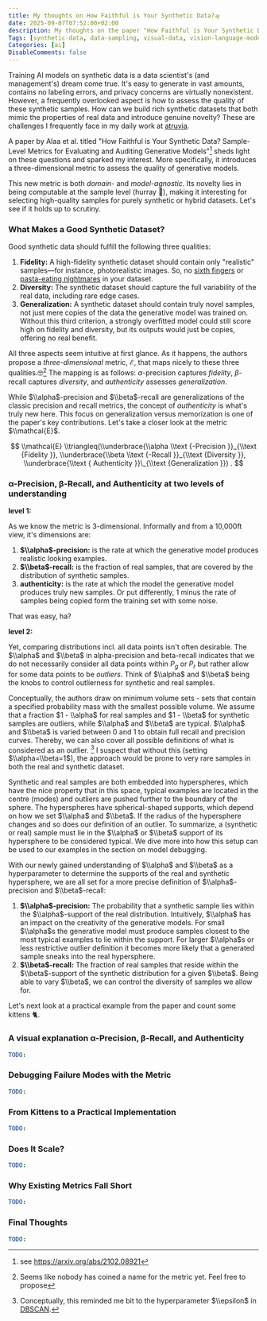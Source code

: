 ```yaml
---
title: My thoughts on How Faithful is Your Synthetic Data?🛸
date: 2025-09-07T07:52:00+02:00
description: My thoughts on the paper "How Faithful is Your Synthetic Data?".
Tags: [synthetic-data, data-sampling, visual-data, vision-language-models, paper]
Categories: [ai]
DisableComments: false
---
```


Training AI models on synthetic data is a data scientist's (and management's) dream come true. It's easy to generate in vast amounts, contains no labeling errors, and privacy concerns are virtually nonexistent. However, a frequently overlooked aspect is how to assess the quality of these synthetic samples. How can we build rich synthetic datasets that both mimic the properties of real data and introduce genuine novelty? These are challenges I frequently face in my daily work at [atruvia](https://atruvia.de/).

A paper by Alaa et al. titled "How Faithful is Your Synthetic Data? Sample-Level Metrics for Evaluating and Auditing Generative Models"[^1] sheds light on these questions and sparked my interest. More specifically, it introduces a three-dimensional metric to assess the quality of generative models.

This new metric is both *domain-* and *model-agnostic*. Its novelty lies in being computable at the sample level (hurray 🎉), making it interesting for selecting high-quality samples for purely synthetic or hybrid datasets. Let's see if it holds up to scrutiny.

### What Makes a Good Synthetic Dataset?

Good synthetic data should fulfill the following three qualities:

1. **Fidelity:** A high-fidelity synthetic dataset should contain only "realistic" samples—for instance, photorealistic images. So, no [sixth fingers](https://medium.com/@sanderink.ursina/why-do-ai-models-sometimes-produce-images-with-six-fingers-da4cd53f3313) or [pasta-eating nightmares](https://en.wikipedia.org/wiki/Will_Smith_Eating_Spaghetti_test) in your dataset.
1. **Diversity:** The synthetic dataset should capture the full variability of the real data, including rare edge cases.
1. **Generalization:** A synthetic dataset should contain truly novel samples, not just mere copies of the data the generative model was trained on. Without this third criterion, a strongly overfitted model could still score high on fidelity and diversity, but its outputs would just be copies, offering no real benefit.

All three aspects seem intuitive at first glance. As it happens, the authors propose a *three-dimensional* metric, $\mathcal{E}$, that maps nicely to these three qualities.🤓[^2] The mapping is as follows: $\alpha$-precision captures *fidelity*, $\beta$-recall captures *diversity*, and *authenticity* assesses *generalization*.

While $\\alpha$-precision and $\\beta$-recall are generalizations of the classic precision and recall metrics, the concept of *authenticity* is what's truly new here. This focus on generalization versus memorization is one of the paper's key contributions. Let's take a closer look at the metric $\\mathcal{E}$.

$$
\\mathcal{E} \\triangleq(\\underbrace{\\alpha \\text {-Precision }}_{\\text {Fidelity }}, \\underbrace{\\beta \\text {-Recall }}_{\\text {Diversity }}, \\underbrace{\\text { Authenticity }}\_{\\text {Generalization }}) .
$$

### α-Precision, β-Recall, and Authenticity at two levels of understanding

**level 1:**

As we know the metric is 3-dimensional. Informally and from a 10,000ft view, it's dimensions are:

1. **$\\alpha$-precision:** is the rate at which the generative model produces realistic looking examples.
1. **$\\beta$-recall:** is the fraction of real samples, that are covered by the distribution of synthetic samples.
1. **authenticity:** is the rate at which the model the generative model produces truly new samples. Or put differently, 1 minus the rate of samples being copied form the training set with some noise.

That was easy, ha?

**level 2:**

Yet, comparing distributions incl. all data points isn't often desirable. The $\\alpha$ and $\\beta$ in alpha-precision and beta-recall indicates that we do not necessarily consider all data points within $P_g$ or $P_r$ but rather allow for some data points to be *outliers*. Think of $\\alpha$ and $\\beta$ being the knobs to control outlierness for synthetic and real samples.

Conceptually, the authors draw on minimum volume sets - sets that contain a specified probability mass with the smallest possible volume. We assume that a fraction $1 - \\alpha$ for real samples and $1 - \\beta$ for synthetic samples are outliers, while $\\alpha$ and $\\beta$ are typical. $\\alpha$ and $\\beta$ is varied between 0 and 1 to obtain full recall and precision curves. Thereby, we can also cover all possible definitions of what is considered as an outlier. [^3] I suspect that without this (setting $\\alpha=\\beta=1$), the approach would be prone to very rare samples in both the real and synthetic dataset.

Synthetic and real samples are both embedded into hyperspheres, which have the nice property that in this space, typical examples are located in the centre (modes) and outliers are pushed further to the boundary of the sphere. The hyperspheres have spherical-shaped supports, which depend on how we set $\\alpha$ and $\\beta$. If the radius of the hypersphere changes and so does our definition of an outlier. To summarize, a (synthetic or real) sample must lie in the $\\alpha$ or $\\beta$ support of its hypersphere to be considered typical. We dive more into how this setup can be used to our examples in the section on model debugging.

With our newly gained understanding of $\\alpha$ and $\\beta$ as a hyperparameter to determine the supports of the real and synthetic hypersphere, we are all set for a more precise definition of $\\alpha$-precision and $\\beta$-recall:

1. **$\\alpha$-precision:** The probability that a synthetic sample lies within the $\\alpha$-support of the real distribution. Intuitively, $\\alpha$ has an impact on the creativity of the generative models. For small $\\alpha$s the generative model must produce samples closest to the most typical examples to lie within the support. For larger $\\alpha$s or less restrictive outlier definition it becomes more likely that a generated sample sneaks into the real hypersphere.
1. **$\\beta$-recall:** The fraction of real samples that reside within the $\\beta$-support of the synthetic distribution for a given $\\beta$. Being able to vary $\\beta$, we can control the diversity of samples we allow for.

Let's next look at a practical example from the paper and count some kittens 🐈.

### A visual explanation α-Precision, β-Recall, and Authenticity

```yaml
TODO:
```

### Debugging Failure Modes with the Metric

```yaml
TODO:
```

### From Kittens to a Practical Implementation

```yaml
TODO:
```

### Does It Scale?

```yaml
TODO:
```

### Why Existing Metrics Fall Short

```yaml
TODO:
```

### Final Thoughts

```yaml
TODO:
```

[^1]: see https://arxiv.org/abs/2102.08921

[^2]: Seems like nobody has coined a name for the metric yet. Feel free to propose

[^3]: Conceptually, this reminded me bit to the hyperparameter $\\epsilon$ in [DBSCAN](https://de.wikipedia.org/wiki/DBSCAN).
